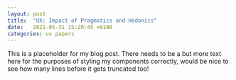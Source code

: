 ```yaml
---
layout: post
title:  "UX: Impact of Pragmatics and Hedonics"
date:   2021-05-31 15:20:45 +0100
categories: ux papers 
---
```

This is a placeholder for my blog post. There needs to be a but more text here for the purposes of styling my components correctly, would be nice to see how many lines before it gets truncated too!
